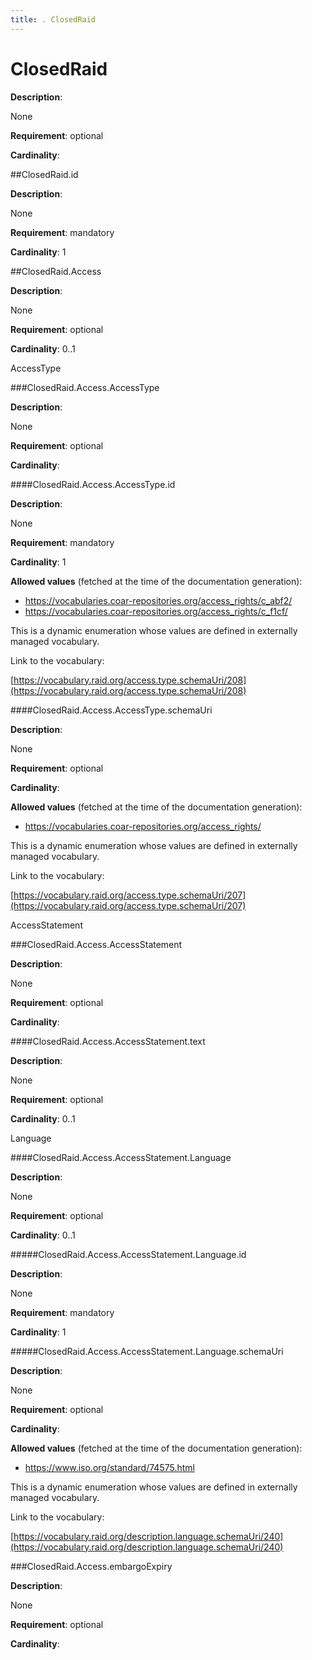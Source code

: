 ```yaml
---
title: . ClosedRaid 
---
```

# ClosedRaid

**Description**:

None

**Requirement**:
optional



**Cardinality**:








##ClosedRaid.id

**Description**:

None

**Requirement**:
mandatory



**Cardinality**:
1






 



##ClosedRaid.Access

**Description**:

None

**Requirement**:
optional



**Cardinality**:
0..1





AccessType

###ClosedRaid.Access.AccessType

**Description**:

None

**Requirement**:
optional



**Cardinality**:








####ClosedRaid.Access.AccessType.id

**Description**:

None

**Requirement**:
mandatory



**Cardinality**:
1







**Allowed values** (fetched at the time of the documentation generation):

* https://vocabularies.coar-repositories.org/access_rights/c_abf2/
* https://vocabularies.coar-repositories.org/access_rights/c_f1cf/


This is a dynamic enumeration whose values are defined in externally managed vocabulary. 

Link to the vocabulary:

[https://vocabulary.raid.org/access.type.schemaUri/208](https://vocabulary.raid.org/access.type.schemaUri/208)










 





 





####ClosedRaid.Access.AccessType.schemaUri

**Description**:

None

**Requirement**:
optional



**Cardinality**:







**Allowed values** (fetched at the time of the documentation generation):

* https://vocabularies.coar-repositories.org/access_rights/


This is a dynamic enumeration whose values are defined in externally managed vocabulary. 

Link to the vocabulary:

[https://vocabulary.raid.org/access.type.schemaUri/207](https://vocabulary.raid.org/access.type.schemaUri/207)










 





 



 



AccessStatement

###ClosedRaid.Access.AccessStatement

**Description**:

None

**Requirement**:
optional



**Cardinality**:








####ClosedRaid.Access.AccessStatement.text

**Description**:

None

**Requirement**:
optional



**Cardinality**:
0..1






 


Language

####ClosedRaid.Access.AccessStatement.Language

**Description**:

None

**Requirement**:
optional



**Cardinality**:
0..1








#####ClosedRaid.Access.AccessStatement.Language.id

**Description**:

None

**Requirement**:
mandatory



**Cardinality**:
1






 





#####ClosedRaid.Access.AccessStatement.Language.schemaUri

**Description**:

None

**Requirement**:
optional



**Cardinality**:







**Allowed values** (fetched at the time of the documentation generation):

* https://www.iso.org/standard/74575.html


This is a dynamic enumeration whose values are defined in externally managed vocabulary. 

Link to the vocabulary:

[https://vocabulary.raid.org/description.language.schemaUri/240](https://vocabulary.raid.org/description.language.schemaUri/240)










 





 



 




 






###ClosedRaid.Access.embargoExpiry

**Description**:

None

**Requirement**:
optional



**Cardinality**:






 



 




